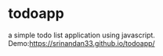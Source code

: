 # todoapp
a simple todo list application using javascript.
Demo:https://srinandan33.github.io/todoapp/
